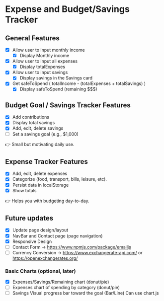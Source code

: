 # Expense and Budget/Savings Tracker

## General Features
- [x] Allow user to input monthly income
    - [x] Display Monthly income
- [x] Allow user to input all expenses
    - [x] Display totalExpenses
- [x]  Allow user to input savings
    - [x] Display savings in the Savings card
- [x] Get safeToSpend ( totalIncome - (totalExpenses + totalSavings) )
    - [x] Display safeToSpend (remaining $$$)

## Budget Goal / Savings Tracker Features
- [x] Add contributions
- [x] Display total savings
- [x] Add, edit, delete savings
- [ ] Set a savings goal (e.g., $1,000)

👉 Small but motivating daily use.

## Expense Tracker Features
- [x] Add, edit, delete expenses
- [x] Categorize (food, transport, bills, leisure, etc).
- [x] Persist data in localStorage
- [x] Show totals

👉 Helps you with budgeting day-to-day.

## Future updates
- [x] Update page design/layout
- [x] NavBar and Contact page (page navigation)
- [x] Responsive Design
- [ ] Contact Form -> https://www.npmjs.com/package/emailjs
- [ ] Currency Conversion -> https://www.exchangerate-api.com/ or https://openexchangerates.org/
### Basic Charts (optional, later)
- [x] Expenses/Savings/Remaining chart (donut/pie)
- [ ] Expenses chart of spending by category (donut/pie)
- [ ] Savings Visual progress bar toward the goal (Bar/Line)
Can use chart.js
